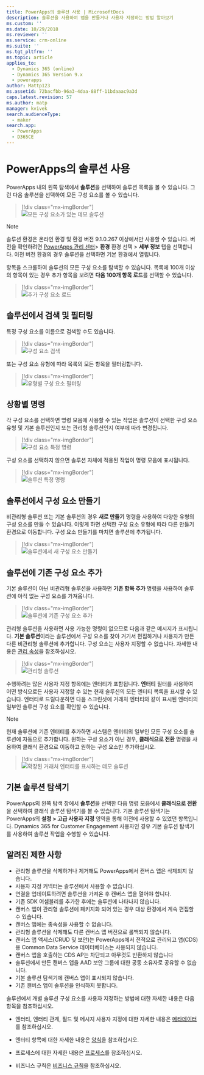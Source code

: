 ```yaml
---
title: PowerApps의 솔루션 사용 | MicrosoftDocs
description: 솔루션을 사용하여 앱을 만들거나 사용자 지정하는 방법 알아보기
ms.custom: ''
ms.date: 10/29/2018
ms.reviewer: ''
ms.service: crm-online
ms.suite: ''
ms.tgt_pltfrm: ''
ms.topic: article
applies_to:
  - Dynamics 365 (online)
  - Dynamics 365 Version 9.x
  - powerapps
author: Mattp123
ms.assetid: 72bacfbb-96a3-4daa-88ff-11bdaaac9a3d
caps.latest.revision: 57
ms.author: matp
manager: kvivek
search.audienceType:
  - maker
search.app:
  - PowerApps
  - D365CE
---
```

# <a name="use-solutions-in-powerapps"></a>PowerApps의 솔루션 사용

 PowerApps 내의 왼쪽 탐색에서 **솔루션**을 선택하여 솔루션 목록을 볼 수 있습니다. 그런 다음 솔루션을 선택하여 모든 구성 요소를 볼 수 있습니다. 
 
> [!div class="mx-imgBorder"]  
> ![모든 구성 요소가 있는 데모 솔루션](media/solution-all-items-list.PNG "모든 구성 요소가 있는 데모 솔루션")  
 
> [!NOTE]
>  솔루션 환경은 온라인 환경 및 환경 버전 9.1.0.267 이상에서만 사용할 수 있습니다. 버전을 확인하려면 [PowerApps 관리 센터](https://admin.powerapps.com/)> **환경** 환경 선택 > **세부 정보** 탭을 선택합니다. 이전 버전 환경의 경우 솔루션을 선택하면 기본 환경에서 열립니다.  
 
 항목을 스크롤하여 솔루션의 모든 구성 요소를 탐색할 수 있습니다. 목록에 100개 이상의 항목이 있는 경우 추가 항목을 보려면 **다음 100개 항목 로드**를 선택할 수 있습니다. 
 
> [!div class="mx-imgBorder"]  
> ![추가 구성 요소 로드](media/load-more.PNG "추가 구성 요소 로드")  

 ## <a name="search-and-filter-in-a-solution"></a>솔루션에서 검색 및 필터링
 
 특정 구성 요소를 이름으로 검색할 수도 있습니다. 
 
> [!div class="mx-imgBorder"]  
> ![구성 요소 검색](media/solution-search-box.png "구성 요소 검색")  
 
 또는 구성 요소 유형에 따라 목록의 모든 항목을 필터링합니다.
  
> [!div class="mx-imgBorder"]  
> ![유형별 구성 요소 필터링](media/solution-filter.PNG "유형별 구성 요소 필터링")  
 
 ## <a name="contextual-commands"></a>상황별 명령
 
 각 구성 요소를 선택하면 명령 모음에 사용할 수 있는 작업은 솔루션이 선택한 구성 요소 유형 및 기본 솔루션인지 또는 관리형 솔루션인지 여부에 따라 변경됩니다. 
 
> [!div class="mx-imgBorder"]  
> ![구성 요소 특정 명령](media/component-commands.png "구성 요소 특정 명령")  
 
 구성 요소를 선택하지 않으면 솔루션 자체에 적용된 작업이 명령 모음에 표시됩니다. 
 
> [!div class="mx-imgBorder"]  
> ![솔루션 특정 명령](media/solution-commands.PNG "솔루션 특정 명령")  
 
 ## <a name="create-components-in-a-solution"></a>솔루션에서 구성 요소 만들기
 비관리형 솔루션 또는 기본 솔루션의 경우 **새로 만들기** 명령을 사용하여 다양한 유형의 구성 요소를 만들 수 있습니다. 이렇게 하면 선택한 구성 요소 유형에 따라 다른 만들기 환경으로 이동합니다. 구성 요소 만들기를 마치면 솔루션에 추가됩니다. 
 
> [!div class="mx-imgBorder"]  
> ![솔루션에서 새 구성 요소 만들기](media/solution-new-component.PNG "솔루션에서 새 구성 요소 만들기")  
 
 ## <a name="add-an-existing-component-to-a-solution"></a>솔루션에 기존 구성 요소 추가
 
 기본 솔루션이 아닌 비관리형 솔루션을 사용하면 **기존 항목 추가** 명령을 사용하여 솔루션에 아직 없는 구성 요소를 가져옵니다.  
 
> [!div class="mx-imgBorder"]  
> ![솔루션에 기존 구성 요소 추가](media/solution-add-existing-component.PNG "솔루션에 기존 구성 요소 추가")  
  
 관리형 솔루션을 사용하면 사용 가능한 명령이 없으므로 다음과 같은 메시지가 표시됩니다. **기본 솔루션**이라는 솔루션에서 구성 요소를 찾아 거기서 편집하거나 사용자가 만든 다른 비관리형 솔루션에 추가합니다. 구성 요소는 사용자 지정할 수 없습니다. 자세한 내용은 [관리 속성](solutions-overview.md#managed-properties)을 참조하십시오.

> [!div class="mx-imgBorder"]  
> ![관리형 솔루션](media/managed-solution.PNG "관리형 솔루션")  

 수행하려는 많은 사용자 지정 항목에는 엔터티가 포함됩니다. **엔터티** 필터를 사용하여 어떤 방식으로든 사용자 지정할 수 있는 현재 솔루션의 모든 엔터티 목록을 표시할 수 있습니다. 엔터티로 드릴다운하면 다음 스크린샷에 거래처 엔터티와 같이 표시된 엔터티의 일부인 솔루션 구성 요소를 확인할 수 있습니다. 
 
> [!NOTE]
>  현재 솔루션에 기존 엔터티를 추가하면 시스템은 엔터티의 일부인 모든 구성 요소를 솔루션에 자동으로 추가합니다. 원하는 구성 요소가 아닌 경우, **클래식으로 전환** 명령을 사용하여 클래식 환경으로 이동하고 원하는 구성 요소만 추가하십시오. <!-- We will soon improve this experience from PowerApps and allow you to select only the specific component(s) under entity that you want to add into a solution. -->
  
> [!div class="mx-imgBorder"]  
> ![확장된 거래처 엔터티를 표시하는 데모 솔루션](media/solution-entity-account.png "확장된 거래처 엔터티를 표시하는 데모 솔루션")  

## <a name="classic-solution-explorer"></a>기본 솔루션 탐색기

PowerApps의 왼쪽 탐색 창에서 **솔루션**을 선택한 다음 명령 모음에서 **클래식으로 전환**을 선택하여 클래식 솔루션 탐색기를 볼 수 있습니다. 기본 솔루션 탐색기는 PowerApps의 **설정 > 고급 사용자 지정** 영역을 통해 이전에 사용할 수 있었던 항목입니다. Dynamics 365 for Customer Engagement 사용자인 경우 기본 솔루션 탐색기를 사용하여 솔루션 작업을 수행할 수 있습니다.  

## <a name="known-limitations"></a>알려진 제한 사항

- 관리형 솔루션을 삭제하거나 제거해도 PowerApps에서 캔버스 앱은 삭제되지 않습니다.
- 사용자 지정 커넥터는 솔루션에서 사용할 수 없습니다.
- 연결을 업데이트하려면 솔루션을 가져온 후 캔버스 앱을 열어야 합니다.
- 기존 SDK 어셈블리를 추가한 후에는 솔루션에 나타나지 않습니다. 
- 캔버스 앱이 관리형 솔루션에 패키지화 되어 있는 경우 대상 환경에서 계속 편집할 수 있습니다.
- 캔버스 앱에는 종속성을 사용할 수 없습니다.
- 관리형 솔루션을 삭제해도 다른 캔버스 앱 버전으로 롤백되지 않습니다. 
-   캔버스 앱 액세스(CRUD 및 보안)는 PowerApps에서 전적으로 관리되고 앱(CDS)용 Common Data Service 데이터베이스는 사용되지 않습니다.
-   캔버스 앱을 호출하는 CDS AP는 차단되고 아무것도 반환하지 않습니다 
-   솔루션에서 만든 캔버스 앱을 AAD 보안 그룹에 대한 공동 소유자로 공유할 수 없습니다.
-   기본 솔루션 탐색기에 캔버스 앱이 표시되지 않습니다.
-   기존 캔버스 앱이 솔루션을 인식하지 못합니다. 

 솔루션에서 개별 솔루션 구성 요소를 사용자 지정하는 방법에 대한 자세한 내용은 다음 항목을 참조하십시오.  
  
-   엔터티, 엔터티 관계, 필드 및 메시지 사용자 지정에 대한 자세한 내용은 [메타데이터](create-edit-metadata.md)를 참조하십시오.  
  
-   엔터티 항목에 대한 자세한 내용은 [양식](../model-driven-apps/create-design-forms.md)을 참조하십시오.  
  
-   프로세스에 대한 자세한 내용은 [프로세스](../model-driven-apps/guide-staff-through-common-tasks-processes.md)를 참조하십시오.  
  
-   비즈니스 규칙은 [비즈니스 규칙](../model-driven-apps/create-business-rules-recommendations-apply-logic-form.md)을 참조하십시오.  
